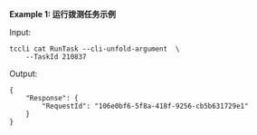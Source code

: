 **Example 1: 运行拨测任务示例**



Input: 

```
tccli cat RunTask --cli-unfold-argument  \
    --TaskId 210837
```

Output: 
```
{
    "Response": {
        "RequestId": "106e0bf6-5f8a-418f-9256-cb5b631729e1"
    }
}
```

